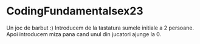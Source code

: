 # CodingFundamentalsex23

Un joc de barbut :) Introducem de la tastatura sumele initiale a 2 persoane. 
Apoi introducem miza pana cand unul din jucatori ajunge la 0.
